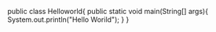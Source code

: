   public class Helloworld{
      public static void main(String[]
      args){
         System.out.println("Hello Worild");
         }
      }
